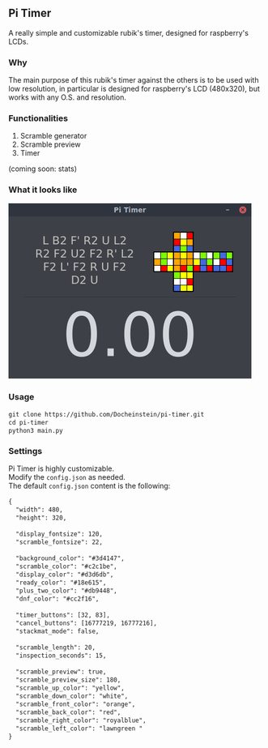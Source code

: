 ## Pi Timer

A really simple and customizable rubik's timer, designed for raspberry's LCDs.

### Why

The main purpose of this rubik's timer against the others is to be used with low resolution, in particular is designed for raspberry's LCD (480x320), but works with any O.S. and resolution.

### Functionalities

1. Scramble generator 
2. Scramble preview
3. Timer

(coming soon: stats)

### What it looks like

![PiTimer](pitimer.png)

### Usage

```
git clone https://github.com/Docheinstein/pi-timer.git
cd pi-timer
python3 main.py
```

### Settings

Pi Timer is highly customizable.  
Modify the `config.json` as needed.  
The default `config.json` content is the following:


``` 
{
  "width": 480,
  "height": 320,

  "display_fontsize": 120,
  "scramble_fontsize": 22,

  "background_color": "#3d4147",
  "scramble_color": "#c2c1be",
  "display_color": "#d3d6db",
  "ready_color": "#18e615",
  "plus_two_color": "#db9448",
  "dnf_color": "#cc2f16",

  "timer_buttons": [32, 83],
  "cancel_buttons": [16777219, 16777216],
  "stackmat_mode": false,

  "scramble_length": 20,
  "inspection_seconds": 15,

  "scramble_preview": true,
  "scramble_preview_size": 180,
  "scramble_up_color": "yellow",
  "scramble_down_color": "white",
  "scramble_front_color": "orange",
  "scramble_back_color": "red",
  "scramble_right_color": "royalblue",
  "scramble_left_color": "lawngreen "
}
```